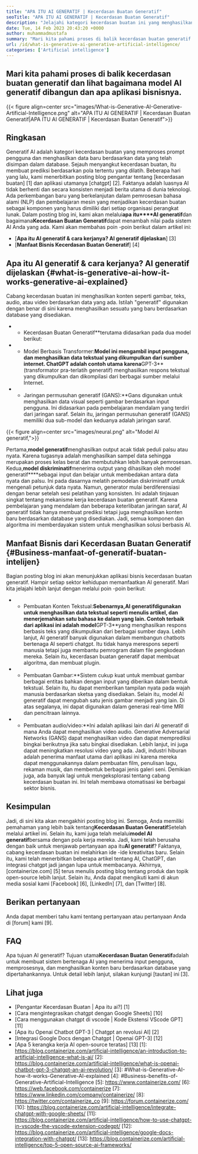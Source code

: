 ```yaml
---
title: "APA ITU AI GENERATIF | Kecerdasan Buatan Generatif" 
seoTitle: "APA ITU AI GENERATIF | Kecerdasan Buatan Generatif" 
description: "Jelajahi kategori kecerdasan buatan ini yang menghasilkan konten unik. Mari kita mulai artikel dan cobalah untuk mendapatkan jawaban apa itu AI generatif?" 
date: Tue, 14 Feb 2023 20:43:20 +0000
author: muhammadmustafa
summary: "Mari kita pahami proses di balik kecerdasan buatan generatif dan lihat bagaimana model AI generatif dibangun dan apa aplikasi bisnisnya." 
url: /id/what-is-generative-ai-generative-artificial-intelligence/
categories: ['Artificial intelligence']
---
```


## Mari kita pahami proses di balik kecerdasan buatan generatif dan lihat bagaimana model AI generatif dibangun dan apa aplikasi bisnisnya.

{{< figure align=center src="images/What-is-Generative-AI-Generative-Artificial-Intelligence.png" alt="APA ITU AI GENERATIF | Kecerdasan Buatan Generatif|APA ITU AI GENERATIF | Kecerdasan Buatan Generatif">}}


## Ringkasan
Generatif AI adalah kategori kecerdasan buatan yang memproses prompt pengguna dan menghasilkan data baru berdasarkan data yang telah disimpan dalam database. Sejauh menyangkut kecerdasan buatan, itu membuat prediksi berdasarkan pola tertentu yang dilatih. Beberapa hari yang lalu, kami menerbitkan posting blog pengantar tentang [kecerdasan buatan] [1] dan aplikasi utamanya [chatgpt] [2]. Faktanya adalah luasnya AI tidak berhenti dan secara konsisten menjadi berita utama di dunia teknologi. Ada perkembangan baru yang berkelanjutan dalam pemrosesan bahasa alami (NLP) dan pembelajaran mesin yang menjadikan kecerdasan buatan sebagai komponen yang harus dimiliki dari setiap organisasi perangkat lunak. Dalam posting blog ini, kami akan melalui**apa itu****AI generatif**dan bagaimana**Kecerdasan Buatan Generatif**dapat menambah nilai pada sistem AI Anda yang ada.
Kami akan membahas poin -poin berikut dalam artikel ini:
* [**Apa itu AI generatif & cara kerjanya? AI generatif dijelaskan**] [3]
* [**Manfaat Bisnis Kecerdasan Buatan Generatif**] [4]

## Apa itu AI generatif & cara kerjanya? AI generatif dijelaskan {#what-is-generative-ai-how-it-works-generative-ai-explained}
Cabang kecerdasan buatan ini menghasilkan konten seperti gambar, teks, audio, atau video berdasarkan data yang ada. Istilah "generatif" digunakan dengan benar di sini karena menghasilkan sesuatu yang baru berdasarkan database yang disediakan.
* * Kecerdasan Buatan Generatif**terutama didasarkan pada dua model berikut:
* * Model Berbasis Transformer:**Model ini mengambil input pengguna, dan menghasilkan data tekstual yang dikumpulkan dari sumber internet. ChatGPT adalah contoh utama karena**GPT-3**(transformator pra-terlatih generatif) menghasilkan respons tekstual yang dikumpulkan dan dikompilasi dari berbagai sumber melalui Internet.
* * Jaringan permusuhan generatif (GANS):**Gans digunakan untuk menghasilkan data visual seperti gambar berdasarkan input pengguna. Ini didasarkan pada pembelajaran mendalam yang terdiri dari jaringan saraf. Selain itu, jaringan permusuhan generatif (GANS) memiliki dua sub-model dan keduanya adalah jaringan saraf.

{{< figure align=center src="images/neural.png" alt="Model AI generatif,">}}

Pertama,**model generatif**menghasilkan output acak tidak peduli palsu atau nyata. Karena tugasnya adalah menghasilkan sampel data sehingga merupakan proses kelas berat dan membutuhkan lebih banyak pemrosesan. Kedua,**model diskriminatif**menerima output yang dihasilkan oleh model generatif****sebagai input dan belajar untuk membedakan antara data nyata dan palsu. Ini pada dasarnya melatih pemodelan diskriminatif untuk mengenali petunjuk data nyata. Namun, generator mulai berdiferensiasi dengan benar setelah sesi pelatihan yang konsisten.
Ini adalah tinjauan singkat tentang mekanisme kerja kecerdasan buatan generatif. Karena pembelajaran yang mendalam dan beberapa keterlibatan jaringan saraf, AI generatif tidak hanya membuat prediksi tetapi juga menghasilkan konten baru berdasarkan database yang disediakan. Jadi, semua komponen dan algoritma ini memberdayakan sistem untuk menghasilkan solusi berbasis AI.

## Manfaat Bisnis dari Kecerdasan Buatan Generatif {#Business-manfaat-of-generatif-buatan-intelijen}
Bagian posting blog ini akan menunjukkan aplikasi bisnis kecerdasan buatan generatif. Hampir setiap sektor kehidupan memanfaatkan AI generatif. Mari kita jelajahi lebih lanjut dengan melalui poin -poin berikut:
* * Pembuatan Konten Tekstual:**Sebenarnya,**AI generatif**digunakan untuk menghasilkan data tekstual seperti menulis artikel, dan menerjemahkan satu bahasa ke dalam yang lain. Contoh terbaik dari aplikasi ini adalah model**GPT-3**yang menghasilkan respons berbasis teks yang dikumpulkan dari berbagai sumber daya. Lebih lanjut, AI generatif banyak digunakan dalam membangun chatbots bertenaga AI seperti chatgpt. Itu tidak hanya merespons seperti manusia tetapi juga membantu pemrogram dalam file pengkodean mereka. Selain itu, kecerdasan buatan generatif dapat membuat algoritma, dan membuat plugin.
* * Pembuatan Gambar:**Sistem cukup kuat untuk membuat gambar berbagai entitas bahkan dengan input yang diberikan dalam bentuk tekstual. Selain itu, itu dapat memberikan tampilan nyata pada wajah manusia berdasarkan sketsa yang disediakan. Selain itu, model AI generatif dapat mengubah satu jenis gambar menjadi yang lain. Di atas segalanya, ini dapat digunakan dalam generasi real-time MRI dan pencitraan lainnya.
* * Pembuatan audio/video:**Ini adalah aplikasi lain dari AI generatif di mana Anda dapat menghasilkan video audio. Generative Adversarial Networks (GANS) dapat menghasilkan video dan dapat memprediksi bingkai berikutnya jika satu bingkai disediakan. Lebih lanjut, ini juga dapat meningkatkan resolusi video yang ada. Jadi, industri hiburan adalah penerima manfaat utama dari aplikasi ini karena mereka dapat menggunakannya dalam pembuatan film, penulisan lagu, rekaman musik, dan membentuk berbagai jenis galeri seni.
Demikian juga, ada banyak lagi untuk mengeksplorasi tentang cabang kecerdasan buatan ini. Ini telah membawa otomatisasi ke berbagai sektor bisnis.

## Kesimpulan
Jadi, di sini kita akan mengakhiri posting blog ini. Semoga, Anda memiliki pemahaman yang lebih baik tentang**Kecerdasan Buatan Generatif**Setelah melalui artikel ini. Selain itu, kami juga telah melalui**model AI generatif**bersama dengan pola kerja mereka. Jadi, kami telah berusaha dengan baik untuk menjawab pertanyaan apa itu**AI generatif**? Faktanya, cabang kecerdasan buatan ini melahirkan ide -ide kreativitas baru. Selain itu, kami telah menerbitkan beberapa artikel tentang AI, ChatGPT, dan integrasi chatgpt jadi jangan lupa untuk membacanya.
Akhirnya, [containerize.com] [5] terus menulis posting blog tentang produk dan topik open-source lebih lanjut. Selain itu, Anda dapat mengikuti kami di akun media sosial kami [Facebook] [6], [LinkedIn] [7], dan [Twitter] [8].

## Berikan pertanyaan
Anda dapat memberi tahu kami tentang pertanyaan atau pertanyaan Anda di [forum] kami [9].

## FAQ
Apa tujuan AI generatif?
Tujuan utama**Kecerdasan Buatan Generatif**adalah untuk membuat sistem bertenaga AI yang menerima input pengguna, memprosesnya, dan menghasilkan konten baru berdasarkan database yang dipertahankannya. Untuk detail lebih lanjut, silakan kunjungi [tautan] ini [3].

## Lihat juga
  * [Pengantar Kecerdasan Buatan | Apa itu ai?] [1]
  * [Cara mengintegrasikan chatgpt dengan Google Sheets] [10]
  * [Cara menggunakan chatgpt di vscode | Kode Ekstensi VScode GPT] [11]
  * [Apa itu Openai Chatbot GPT-3 | Chatgpt an revolusi AI] [2]
  * [Integrasi Google Docs dengan Chatgpt | Openai GPT-3] [12]
  * [Apa 5 kerangka kerja AI open-source teratas] [13]
[1]: https://blog.containerize.com/artificial-intelligence/an-introduction-to-artificial-intelligence-what-is-ai/
[2]: https://blog.containerize.com/artificial-intelligence/what-is-openai-chatbot-gpt-3-chatgpt-an-ai-revolution/
[3]: #What-is-Generative-AI-how-it-works-Generative-AI-explained
[4]: #Business-benefits-of-Generative-Artificial-Intelligence
[5]: https://www.containerize.com/
[6]: https://web.facebook.com/containerize
[7]: https://www.linkedin.com/company/containerize/
[8]: https://twitter.com/containerize_co
[9]: https://forum.containerize.com/
[10]: https://blog.containerize.com/artificial-intelligence/integrate-chatgpt-with-google-sheets/
[11]: https://blog.containerize.com/artificial-intelligence/how-to-use-chatgpt-in-vscode-the-vscode-extension-codegpt/
[12]: https://blog.containerize.com/artificial-intelligence/google-docs-integration-with-chatgpt/
[13]: https://blog.containerize.com/artificial-intelligence/top-5-open-source-ai-frameworks/
